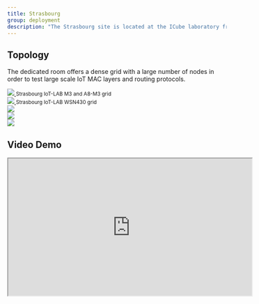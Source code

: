 ```yaml
---
title: Strasbourg
group: deployment
description: "The Strasbourg site is located at the ICube laboratory from the Strasbourg University. The nodes are deployed in a dedicated room following a regular 3D grid topology."
---
```


## Topology
The dedicated room offers a dense grid with a large number of nodes in order to test large scale IoT MAC layers and routing protocols.

<div class="row mb-3">
    <div class="col-lg-6">
        <a href="{{ '/assets/images/deployments/strasbourg/' | relative_url }}strasbourg-grid-m3.png" data-toggle="lightbox" data-gallery="gallery">
            <img class="img-fluid" src="{{ '/assets/images/deployments/strasbourg/' | relative_url }}strasbourg-grid-m3.png">
        </a>
        <small class="text-muted">Strasbourg IoT-LAB M3 and A8-M3 grid</small>
    </div>
    <div class="col-lg-6">
        <a href="{{ '/assets/images/deployments/strasbourg/' | relative_url }}strasbourg-grid-wsn430.jpeg" data-toggle="lightbox" data-gallery="gallery">
            <img class="img-fluid" src="{{ '/assets/images/deployments/strasbourg/' | relative_url }}strasbourg-grid-wsn430.jpeg">
        </a>
        <small class="text-muted">Strasbourg IoT-LAB WSN430 grid</small>
    </div>
    <div class="col p-1">
        <a href="{{ '/assets/images/deployments/strasbourg/' | relative_url }}strasbourg-iot-room1.jpeg" data-toggle="lightbox" data-gallery="gallery">
            <img class="img-thumbnail img-fluid" src="{{ '/assets/images/deployments/strasbourg/' | relative_url }}strasbourg-iot-room1.jpeg">
        </a>
    </div>
    <div class="col p-1">
        <a href="{{ '/assets/images/deployments/strasbourg/' | relative_url }}strasbourg-iot-room2.jpeg" data-toggle="lightbox" data-gallery="gallery">
            <img class="img-thumbnail img-fluid" src="{{ '/assets/images/deployments/strasbourg/' | relative_url }}strasbourg-iot-room2.jpeg">
        </a>
    </div>
    <div class="col p-1">
        <a href="{{ '/assets/images/deployments/strasbourg/' | relative_url }}strasbourg-iot-room3.jpeg" data-toggle="lightbox" data-gallery="gallery">
            <img class="img-thumbnail img-fluid" src="{{ '/assets/images/deployments/strasbourg/' | relative_url }}strasbourg-iot-room3.jpeg">
        </a>
    </div>
</div>

## Video Demo
<div class="embed-responsive embed-responsive-16by9">
<iframe class="embed-responsive-item" width="560" height="315" src="https://www.youtube.com/embed/JC385RAqoiY" allowfullscreen></iframe>
</div>

